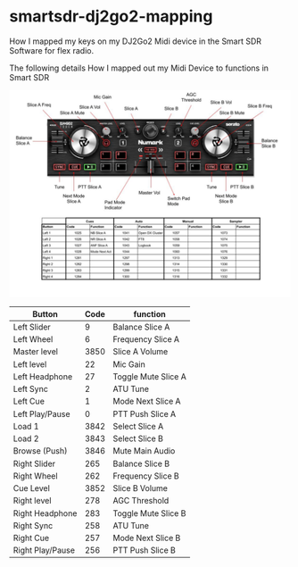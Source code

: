 # smartsdr-dj2go2-mapping
How I mapped my keys on my DJ2Go2 Midi device in the Smart SDR Software for flex radio. 

The following details How I mapped out my Midi Device to functions in Smart SDR

![alt text](https://github.com/daniel-tickell/smartsdr-dj2go2-mapping/blob/main/DJ2GO2%20Flex%20layout.jpg?raw=true)

|Button |	Code |	function |
| ------------- |------------- | ------------- |
|Left Slider	  |9|	 Balance Slice A|
|Left Wheel	    |6|	Frequency Slice A|
|Master level	  |3850|	Slice A Volume|
|Left level	    |22|	Mic Gain|
|Left Headphone	|27|	Toggle Mute Slice A|
|Left Sync	    |2|	ATU Tune|
|Left Cue	      |1|	Mode Next Slice A|
|Left Play/Pause|0|	PTT Push Slice A|
|Load 1	        |3842|	Select Slice A
|Load 2	        |3843|	Select Slice B
|Browse (Push)	|3846|	Mute Main Audio
|Right Slider	  |265|	Balance Slice B |
|Right Wheel	  |262|	Frequency Slice B |
|Cue Level	    |3852|	Slice B Volume|
|Right level	  |278|	AGC Threshold|
|Right Headphone|283|	Toggle Mute Slice B|
|Right Sync	    |258|	ATU Tune|
|Right Cue	    |257|	Mode Next Slice B|
|Right Play/Pause|256|	PTT Push Slice B|
